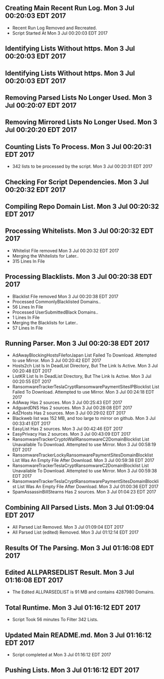 ## Creating Main Recent Run Log. Mon 3 Jul 00:20:03 EDT 2017
* Recent Run Log Removed and Recreated.
* Script Started At Mon 3 Jul 00:20:03 EDT 2017

## Identifying Lists Without https. Mon 3 Jul 00:20:03 EDT 2017
## Identifying Lists Without https. Mon 3 Jul 00:20:03 EDT 2017

## Removing Parsed Lists No Longer Used. Mon 3 Jul 00:20:07 EDT 2017

## Removing Mirrored Lists No Longer Used. Mon 3 Jul 00:20:20 EDT 2017

## Counting Lists To Process. Mon 3 Jul 00:20:31 EDT 2017
* 	342 lists to be processed by the script. Mon 3 Jul 00:20:31 EDT 2017


## Checking For Script Dependencies. Mon 3 Jul 00:20:32 EDT 2017

## Compiling Repo Domain List. Mon 3 Jul 00:20:32 EDT 2017
## Processing Whitelists. Mon 3 Jul 00:20:32 EDT 2017
* Whitelist File removed Mon 3 Jul 00:20:32 EDT 2017
* Merging the Whitelists for Later..
* 	315 Lines In File

## Processing Blacklists. Mon 3 Jul 00:20:38 EDT 2017
* Blacklist File removed Mon 3 Jul 00:20:38 EDT 2017
* Processed CommonlyBlacklisted Domains..
* 	56 Lines In File
* Processed UserSubmittedBlack Domains..
* 	1 Lines In File
* Merging the Blacklists for Later..
* 	57 Lines In File


## Running Parser. Mon 3 Jul 00:20:38 EDT 2017
* AdAwayBlockingHostsFileforJapan List Failed To Download. Attempted to use Mirror. Mon 3 Jul 00:20:42 EDT 2017
* Hosts2ch List Is In DeadList Directory, But The Link Is Active. Mon 3 Jul 00:20:48 EDT 2017
* ListKR List Is In DeadList Directory, But The Link Is Active. Mon 3 Jul 00:20:55 EDT 2017
* RansomwareTrackerTeslaCryptRansomwarePaymentSitesIPBlocklist List Failed To Download. Attempted to use Mirror. Mon 3 Jul 00:24:18 EDT 2017
* AdAway Has 2 sources. Mon 3 Jul 00:25:43 EDT 2017
* AdguardDNS Has 2 sources. Mon 3 Jul 00:28:08 EDT 2017
* AdZHosts Has 2 sources. Mon 3 Jul 00:29:02 EDT 2017
* Blackweb list was 152 MB, and too large to mirror on github. Mon 3 Jul 00:33:41 EDT 2017
* EasyList Has 2 sources. Mon 3 Jul 00:42:46 EDT 2017
* EasyPrivacy Has 2 sources. Mon 3 Jul 00:43:09 EDT 2017
* RansomwareTrackerCryptoWallRansomwareC2DomainBlocklist List Unavailable To Download. Attempted to use Mirror. Mon 3 Jul 00:58:19 EDT 2017
* RansomwareTrackerLockyRansomwarePaymentSitesDomainBlocklist List Was An Empty File After Download. Mon 3 Jul 00:59:38 EDT 2017
* RansomwareTrackerTeslaCryptRansomwareC2DomainBlocklist List Unavailable To Download. Attempted to use Mirror. Mon 3 Jul 00:59:38 EDT 2017
* RansomwareTrackerTeslaCryptRansomwarePaymentSitesDomainBlocklist List Was An Empty File After Download. Mon 3 Jul 01:00:36 EDT 2017
* SpamAssassinBillStearns Has 2 sources. Mon 3 Jul 01:04:23 EDT 2017

## Combining All Parsed Lists. Mon 3 Jul 01:09:04 EDT 2017
* All Parsed List Removed. Mon 3 Jul 01:09:04 EDT 2017
* All Parsed List (edited) Removed. Mon 3 Jul 01:12:14 EDT 2017

## Results Of The Parsing. Mon 3 Jul 01:16:08 EDT 2017
## Edited ALLPARSEDLIST Result. Mon 3 Jul 01:16:08 EDT 2017
* The Edited ALLPARSEDLIST is 91 MB and contains 	4287980 Domains.

## Total Runtime. Mon 3 Jul 01:16:12 EDT 2017
* Script Took 56 minutes To Filter  342 Lists.

## Updated Main README.md. Mon 3 Jul 01:16:12 EDT 2017

* Script completed at Mon 3 Jul 01:16:12 EDT 2017

## Pushing Lists. Mon 3 Jul 01:16:12 EDT 2017
